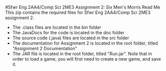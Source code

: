 #Sfwr Eng 2AA4/Comp Sci 2ME3 Assignment 2: Six Men's Morris Read Me
This zip contains the required files for Sfwr Eng 2AA4/Comp Sci 2ME3 assignment 2.

* The .class files are located in the bin folder
* The JavaDocs for the code is located in the doc folder
* The source code (.java) files are located in the src folder
* The documentation for Assignment 2 is located in the root folder, titled "Assignment 2 Documentation"
* The JAR file is located in the root folder, titled "Run.jar". Note that in order to load a game, you will first need to create a new game, and save it.

